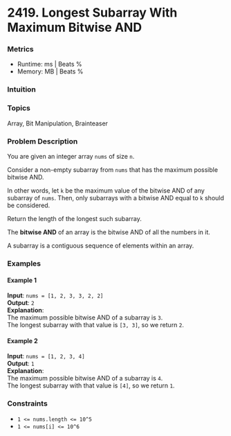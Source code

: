 # 2419. Longest Subarray With Maximum Bitwise AND

### Metrics
- Runtime: ms | Beats %  
- Memory: MB | Beats %

### Intuition


### Topics
Array, Bit Manipulation, Brainteaser

### Problem Description
You are given an integer array `nums` of size `n`.

Consider a non-empty subarray from `nums` that has the maximum possible bitwise AND.

In other words, let `k` be the maximum value of the bitwise AND of any subarray of `nums`. Then, only subarrays with a bitwise AND equal to `k` should be considered.

Return the length of the longest such subarray.

The **bitwise AND** of an array is the bitwise AND of all the numbers in it.

A subarray is a contiguous sequence of elements within an array.

### Examples

#### Example 1
**Input**: `nums = [1, 2, 3, 3, 2, 2]`  
**Output**: `2`  
**Explanation**:  
The maximum possible bitwise AND of a subarray is `3`.  
The longest subarray with that value is `[3, 3]`, so we return `2`.

#### Example 2
**Input**: `nums = [1, 2, 3, 4]`  
**Output**: `1`  
**Explanation**:  
The maximum possible bitwise AND of a subarray is `4`.  
The longest subarray with that value is `[4]`, so we return `1`.

### Constraints
- `1 <= nums.length <= 10^5`
- `1 <= nums[i] <= 10^6`
